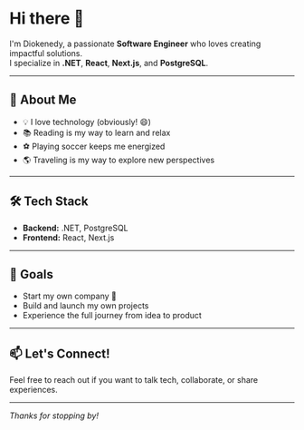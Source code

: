 # Hi there 👋

I'm Diokenedy, a passionate **Software Engineer** who loves creating impactful solutions.  
I specialize in **.NET**, **React**, **Next.js**, and **PostgreSQL**.

---

## 🚀 About Me

- 💡 I love technology (obviously! 😄)
- 📚 Reading is my way to learn and relax
- ⚽ Playing soccer keeps me energized
- 🌎 Traveling is my way to explore new perspectives

---

## 🛠️ Tech Stack

- **Backend:** .NET, PostgreSQL
- **Frontend:** React, Next.js

---

## 🎯 Goals

- Start my own company 🚀  
- Build and launch my own projects  
- Experience the full journey from idea to product

---

## 📫 Let's Connect!

Feel free to reach out if you want to talk tech, collaborate, or share experiences.

---

_Thanks for stopping by!_
